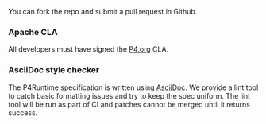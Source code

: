 You can fork the repo and submit a pull request in Github.

### Apache CLA

All developers must have signed the [P4.org](http://p4.org) CLA.

### AsciiDoc style checker

The P4Runtime specification is written using
[AsciiDoc](https://docs.asciidoctor.org/). We provide a lint tool to catch
basic formatting issues and try to keep the spec uniform. The lint tool will be
run as part of CI and patches cannot be merged until it returns success.
